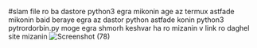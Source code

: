 #slam 
file ro ba dastore python3 egra mikonin
age az termux astfade mikonin baid beraye egra az dastor python astfade konin
python3 pytrordorbin.py
moge egra shmorh keshvar ha ro mizanin v link ro daghel site mizanin
![Screenshot (78)](https://user-images.githubusercontent.com/93379444/139921160-d24592a8-8715-4c1d-b3ae-54ea5f3180da.png)
